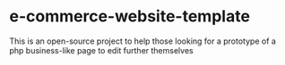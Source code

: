 # e-commerce-website-template
This is an open-source project to help those looking for a prototype of a php business-like page to edit further themselves
